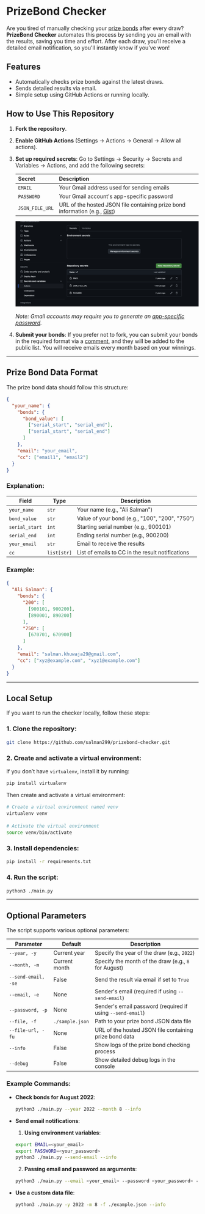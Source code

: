 # PrizeBond Checker

Are you tired of manually checking your [prize bonds](https://savings.gov.pk/prize-bonds/) after every draw? **PrizeBond Checker** automates this process by sending you an email with the results, saving you time and effort. After each draw, you’ll receive a detailed email notification, so you'll instantly know if you’ve won!

## Features
- Automatically checks prize bonds against the latest draws.
- Sends detailed results via email.
- Simple setup using GitHub Actions or running locally.

## How to Use This Repository
1. **Fork the repository**.
2. **Enable GitHub Actions** (Settings -> Actions -> General -> Allow all actions).
3. **Set up required secrets**:
   Go to Settings -> Security -> Secrets and Variables -> Actions, and add the following secrets:

   | Secret          | Description                                      |
   |-----------------|--------------------------------------------------|
   | `EMAIL`         | Your Gmail address used for sending emails       |
   | `PASSWORD`      | Your Gmail account's app-specific password       |
   | `JSON_FILE_URL` | URL of the hosted JSON file containing prize bond information (e.g., [Gist](https://gist.github.com/)) |
   
   ![Github Secrets](secrets.png)

   *Note: Gmail accounts may require you to generate an [app-specific password](https://support.google.com/accounts/answer/185833).*
4. **Submit your bonds**: If you prefer not to fork, you can submit your bonds in the required format via a [comment](https://gist.github.com/salman299/ca43c40c206db2677baf78978cda080b), and they will be added to the public list. You will receive emails every month based on your winnings.

---

## Prize Bond Data Format
The prize bond data should follow this structure:

```json
{
  "your_name": {
    "bonds": {
      "bond_value": [
        ["serial_start", "serial_end"],
        ["serial_start", "serial_end"]
      ]
    },
    "email": "your_email",
    "cc": ["email1", "email2"]
  }
}
```

### Explanation:

| Field           | Type            | Description                                      |
|-----------------|-----------------|--------------------------------------------------|
| `your_name`     | `str`           | Your name (e.g., "Ali Salman")                   |
| `bond_value`    | `str`           | Value of your bond (e.g., "100", "200", "750")   |
| `serial_start`  | `int`           | Starting serial number (e.g., 900101)            |
| `serial_end`    | `int`           | Ending serial number (e.g., 900200)              |
| `your_email`    | `str`           | Email to receive the results                     |
| `cc`            | `list[str]`     | List of emails to CC in the result notifications |

### Example:

```json
{
  "Ali Salman": {
    "bonds": {
      "200": [
        [900101, 900200],
        [890001, 890200]
      ],
      "750": [
        [670701, 670900]
      ]
    },
    "email": "salman.khuwaja29@gmail.com",
    "cc": ["xyz@example.com", "xyz1@example.com"]
  }
}
```

---

## Local Setup

If you want to run the checker locally, follow these steps:

### 1. Clone the repository:

```bash
git clone https://github.com/salman299/prizebond-checker.git
```

### 2. Create and activate a virtual environment:

If you don’t have `virtualenv`, install it by running:

```bash
pip install virtualenv
```

Then create and activate a virtual environment:

```bash
# Create a virtual environment named venv
virtualenv venv

# Activate the virtual environment
source venv/bin/activate
```

### 3. Install dependencies:

```bash
pip install -r requirements.txt
```

### 4. Run the script:

```bash
python3 ./main.py
```

---

## Optional Parameters

The script supports various optional parameters:

| Parameter          | Default         | Description                                                          |
|--------------------|-----------------|----------------------------------------------------------------------|
| `--year, -y`       | Current year    | Specify the year of the draw (e.g., `2022`)                          |
| `--month, -m`      | Current month   | Specify the month of the draw (e.g., `8` for August)                 |
| `--send-email, -se`| False           | Send the result via email if set to `True`                           |
| `--email, -e`      | None            | Sender's email (required if using `--send-email`)                    |
| `--password, -p`   | None            | Sender's email password (required if using `--send-email`)           |
| `--file, -f`       | `./sample.json` | Path to your prize bond JSON data file                               |
| `--file-url, -fu`  | None            | URL of the hosted JSON file containing prize bond data               |
| `--info`           | False           | Show logs of the prize bond checking process                         |
| `--debug`          | False           | Show detailed debug logs in the console                              |

### Example Commands:

- **Check bonds for August 2022**:

    ```bash
    python3 ./main.py --year 2022 --month 8 --info
    ```

- **Send email notifications**:

    1. **Using environment variables**:

    ```bash
    export EMAIL=<your_email>
    export PASSWORD=<your_password>
    python3 ./main.py --send-email --info
    ```

    2. **Passing email and password as arguments**:

    ```bash
    python3 ./main.py --email <your_email> --password <your_password> --send-email --info
    ```

- **Use a custom data file**:

    ```bash
    python3 ./main.py -y 2022 -m 8 -f ./example.json --info
    ```
